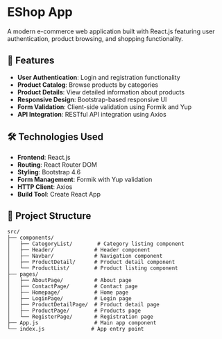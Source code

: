 # EShop App

A modern e-commerce web application built with React.js featuring user authentication, product browsing, and shopping functionality.

## 🚀 Features

- **User Authentication**: Login and registration functionality
- **Product Catalog**: Browse products by categories
- **Product Details**: View detailed information about products
- **Responsive Design**: Bootstrap-based responsive UI
- **Form Validation**: Client-side validation using Formik and Yup
- **API Integration**: RESTful API integration using Axios

## 🛠️ Technologies Used

- **Frontend**: React.js 
- **Routing**: React Router DOM
- **Styling**: Bootstrap 4.6
- **Form Management**: Formik with Yup validation
- **HTTP Client**: Axios
- **Build Tool**: Create React App

## 📁 Project Structure

```
src/
├── components/
│   ├── CategoryList/        # Category listing component
│   ├── Header/             # Header component
│   ├── Navbar/             # Navigation component
│   ├── ProductDetail/      # Product detail component
│   └── ProductList/        # Product listing component
├── pages/
│   ├── AboutPage/          # About page
│   ├── ContactPage/        # Contact page
│   ├── Homepage/           # Home page
│   ├── LoginPage/          # Login page
│   ├── ProductDetailPage/  # Product detail page
│   ├── ProductPage/        # Products page
│   └── RegisterPage/       # Registration page
├── App.js                  # Main app component
└── index.js               # App entry point
```

